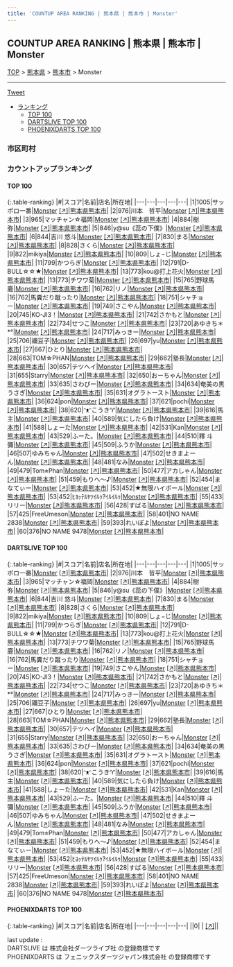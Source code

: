 ```yaml
---
title: 'COUNTUP AREA RANKING | 熊本県 | 熊本市 | Monster'
---
```

## COUNTUP AREA RANKING | 熊本県 | 熊本市 | Monster

[TOP](/darts/rank/) > [熊本県](/darts/rank/熊本県/) > [熊本市](/darts/rank/熊本県/熊本市/) > Monster

___

<a href="https://twitter.com/share?ref_src=twsrc%5Etfw" data-text="COUNTUP AREA RANKING | 熊本県熊本市Monster" class="twitter-share-button" data-hashtags="DARTSLIVE,PHOENIXDARTS,darts,ダーツ" data-show-count="false">Tweet</a>

* [ランキング](#カウントアップランキング)
    * [TOP 100](#top-100)
    * [DARTSLIVE TOP 100](#dartslive-top-100)
    * [PHOENIXDARTS TOP 100](#phoenixdarts-top-100)

### 市区町村

<ul>

</ul>

### カウントアップランキング

#### TOP 100



{:.table-ranking}
|#|スコア|名前|店名|所在地|
|---|---|---|---|---|
|1|1005|<span class="rank-name-dl">サッポロ一番</span>|<a href="/darts/rank/shops/49db8597f72a2e67790ab824ce8730e5.html">Monster</a> <a href="https://search.dartslive.com/jp/shop/49db8597f72a2e67790ab824ce8730e5">[↗]</a>|<a href="/darts/rank/熊本県/熊本市">熊本県熊本市</a>|
|2|976|<span class="rank-name-dl">川本　哲平</span>|<a href="/darts/rank/shops/49db8597f72a2e67790ab824ce8730e5.html">Monster</a> <a href="https://search.dartslive.com/jp/shop/49db8597f72a2e67790ab824ce8730e5">[↗]</a>|<a href="/darts/rank/熊本県/熊本市">熊本県熊本市</a>|
|3|965|<span class="rank-name-dl">マッチャン☆福岡</span>|<a href="/darts/rank/shops/49db8597f72a2e67790ab824ce8730e5.html">Monster</a> <a href="https://search.dartslive.com/jp/shop/49db8597f72a2e67790ab824ce8730e5">[↗]</a>|<a href="/darts/rank/熊本県/熊本市">熊本県熊本市</a>|
|4|884|<span class="rank-name-dl">樹弥</span>|<a href="/darts/rank/shops/49db8597f72a2e67790ab824ce8730e5.html">Monster</a> <a href="https://search.dartslive.com/jp/shop/49db8597f72a2e67790ab824ce8730e5">[↗]</a>|<a href="/darts/rank/熊本県/熊本市">熊本県熊本市</a>|
|5|846|<span class="rank-name-dl">y@su《蕊の下僕》</span>|<a href="/darts/rank/shops/49db8597f72a2e67790ab824ce8730e5.html">Monster</a> <a href="https://search.dartslive.com/jp/shop/49db8597f72a2e67790ab824ce8730e5">[↗]</a>|<a href="/darts/rank/熊本県/熊本市">熊本県熊本市</a>|
|6|844|<span class="rank-name-dl">吉川 悠斗</span>|<a href="/darts/rank/shops/49db8597f72a2e67790ab824ce8730e5.html">Monster</a> <a href="https://search.dartslive.com/jp/shop/49db8597f72a2e67790ab824ce8730e5">[↗]</a>|<a href="/darts/rank/熊本県/熊本市">熊本県熊本市</a>|
|7|830|<span class="rank-name-dl">まる</span>|<a href="/darts/rank/shops/49db8597f72a2e67790ab824ce8730e5.html">Monster</a> <a href="https://search.dartslive.com/jp/shop/49db8597f72a2e67790ab824ce8730e5">[↗]</a>|<a href="/darts/rank/熊本県/熊本市">熊本県熊本市</a>|
|8|828|<span class="rank-name-dl">さくら</span>|<a href="/darts/rank/shops/49db8597f72a2e67790ab824ce8730e5.html">Monster</a> <a href="https://search.dartslive.com/jp/shop/49db8597f72a2e67790ab824ce8730e5">[↗]</a>|<a href="/darts/rank/熊本県/熊本市">熊本県熊本市</a>|
|9|822|<span class="rank-name-dl">mikiya</span>|<a href="/darts/rank/shops/49db8597f72a2e67790ab824ce8730e5.html">Monster</a> <a href="https://search.dartslive.com/jp/shop/49db8597f72a2e67790ab824ce8730e5">[↗]</a>|<a href="/darts/rank/熊本県/熊本市">熊本県熊本市</a>|
|10|809|<span class="rank-name-dl">しょ−じ</span>|<a href="/darts/rank/shops/49db8597f72a2e67790ab824ce8730e5.html">Monster</a> <a href="https://search.dartslive.com/jp/shop/49db8597f72a2e67790ab824ce8730e5">[↗]</a>|<a href="/darts/rank/熊本県/熊本市">熊本県熊本市</a>|
|11|799|<span class="rank-name-dl">かつらぎ</span>|<a href="/darts/rank/shops/49db8597f72a2e67790ab824ce8730e5.html">Monster</a> <a href="https://search.dartslive.com/jp/shop/49db8597f72a2e67790ab824ce8730e5">[↗]</a>|<a href="/darts/rank/熊本県/熊本市">熊本県熊本市</a>|
|12|791|<span class="rank-name-dl">D-BULL☆☆★</span>|<a href="/darts/rank/shops/49db8597f72a2e67790ab824ce8730e5.html">Monster</a> <a href="https://search.dartslive.com/jp/shop/49db8597f72a2e67790ab824ce8730e5">[↗]</a>|<a href="/darts/rank/熊本県/熊本市">熊本県熊本市</a>|
|13|773|<span class="rank-name-dl">kou@打上花火</span>|<a href="/darts/rank/shops/49db8597f72a2e67790ab824ce8730e5.html">Monster</a> <a href="https://search.dartslive.com/jp/shop/49db8597f72a2e67790ab824ce8730e5">[↗]</a>|<a href="/darts/rank/熊本県/熊本市">熊本県熊本市</a>|
|13|773|<span class="rank-name-dl">チワワ菊</span>|<a href="/darts/rank/shops/49db8597f72a2e67790ab824ce8730e5.html">Monster</a> <a href="https://search.dartslive.com/jp/shop/49db8597f72a2e67790ab824ce8730e5">[↗]</a>|<a href="/darts/rank/熊本県/熊本市">熊本県熊本市</a>|
|15|765|<span class="rank-name-dl">野球馬鹿</span>|<a href="/darts/rank/shops/49db8597f72a2e67790ab824ce8730e5.html">Monster</a> <a href="https://search.dartslive.com/jp/shop/49db8597f72a2e67790ab824ce8730e5">[↗]</a>|<a href="/darts/rank/熊本県/熊本市">熊本県熊本市</a>|
|16|762|<span class="rank-name-dl">リノ</span>|<a href="/darts/rank/shops/49db8597f72a2e67790ab824ce8730e5.html">Monster</a> <a href="https://search.dartslive.com/jp/shop/49db8597f72a2e67790ab824ce8730e5">[↗]</a>|<a href="/darts/rank/熊本県/熊本市">熊本県熊本市</a>|
|16|762|<span class="rank-name-dl">馬糞だり蹴ったり</span>|<a href="/darts/rank/shops/49db8597f72a2e67790ab824ce8730e5.html">Monster</a> <a href="https://search.dartslive.com/jp/shop/49db8597f72a2e67790ab824ce8730e5">[↗]</a>|<a href="/darts/rank/熊本県/熊本市">熊本県熊本市</a>|
|18|751|<span class="rank-name-dl">シャチョー</span>|<a href="/darts/rank/shops/49db8597f72a2e67790ab824ce8730e5.html">Monster</a> <a href="https://search.dartslive.com/jp/shop/49db8597f72a2e67790ab824ce8730e5">[↗]</a>|<a href="/darts/rank/熊本県/熊本市">熊本県熊本市</a>|
|19|749|<span class="rank-name-dl">さこやん</span>|<a href="/darts/rank/shops/49db8597f72a2e67790ab824ce8730e5.html">Monster</a> <a href="https://search.dartslive.com/jp/shop/49db8597f72a2e67790ab824ce8730e5">[↗]</a>|<a href="/darts/rank/熊本県/熊本市">熊本県熊本市</a>|
|20|745|<span class="rank-name-dl">KO-JI3！</span>|<a href="/darts/rank/shops/49db8597f72a2e67790ab824ce8730e5.html">Monster</a> <a href="https://search.dartslive.com/jp/shop/49db8597f72a2e67790ab824ce8730e5">[↗]</a>|<a href="/darts/rank/熊本県/熊本市">熊本県熊本市</a>|
|21|742|<span class="rank-name-dl">さかもと</span>|<a href="/darts/rank/shops/49db8597f72a2e67790ab824ce8730e5.html">Monster</a> <a href="https://search.dartslive.com/jp/shop/49db8597f72a2e67790ab824ce8730e5">[↗]</a>|<a href="/darts/rank/熊本県/熊本市">熊本県熊本市</a>|
|22|734|<span class="rank-name-dl">せつこ</span>|<a href="/darts/rank/shops/49db8597f72a2e67790ab824ce8730e5.html">Monster</a> <a href="https://search.dartslive.com/jp/shop/49db8597f72a2e67790ab824ce8730e5">[↗]</a>|<a href="/darts/rank/熊本県/熊本市">熊本県熊本市</a>|
|23|720|<span class="rank-name-dl">あゆきち＊*°</span>|<a href="/darts/rank/shops/49db8597f72a2e67790ab824ce8730e5.html">Monster</a> <a href="https://search.dartslive.com/jp/shop/49db8597f72a2e67790ab824ce8730e5">[↗]</a>|<a href="/darts/rank/熊本県/熊本市">熊本県熊本市</a>|
|24|717|<span class="rank-name-dl">みっきー</span>|<a href="/darts/rank/shops/49db8597f72a2e67790ab824ce8730e5.html">Monster</a> <a href="https://search.dartslive.com/jp/shop/49db8597f72a2e67790ab824ce8730e5">[↗]</a>|<a href="/darts/rank/熊本県/熊本市">熊本県熊本市</a>|
|25|706|<span class="rank-name-dl">禰豆子</span>|<a href="/darts/rank/shops/49db8597f72a2e67790ab824ce8730e5.html">Monster</a> <a href="https://search.dartslive.com/jp/shop/49db8597f72a2e67790ab824ce8730e5">[↗]</a>|<a href="/darts/rank/熊本県/熊本市">熊本県熊本市</a>|
|26|697|<span class="rank-name-dl">yu</span>|<a href="/darts/rank/shops/49db8597f72a2e67790ab824ce8730e5.html">Monster</a> <a href="https://search.dartslive.com/jp/shop/49db8597f72a2e67790ab824ce8730e5">[↗]</a>|<a href="/darts/rank/熊本県/熊本市">熊本県熊本市</a>|
|27|667|<span class="rank-name-dl">ひとり</span>|<a href="/darts/rank/shops/49db8597f72a2e67790ab824ce8730e5.html">Monster</a> <a href="https://search.dartslive.com/jp/shop/49db8597f72a2e67790ab824ce8730e5">[↗]</a>|<a href="/darts/rank/熊本県/熊本市">熊本県熊本市</a>|
|28|663|<span class="rank-name-dl">TOM☆PHAN</span>|<a href="/darts/rank/shops/49db8597f72a2e67790ab824ce8730e5.html">Monster</a> <a href="https://search.dartslive.com/jp/shop/49db8597f72a2e67790ab824ce8730e5">[↗]</a>|<a href="/darts/rank/熊本県/熊本市">熊本県熊本市</a>|
|29|662|<span class="rank-name-dl">塾長</span>|<a href="/darts/rank/shops/49db8597f72a2e67790ab824ce8730e5.html">Monster</a> <a href="https://search.dartslive.com/jp/shop/49db8597f72a2e67790ab824ce8730e5">[↗]</a>|<a href="/darts/rank/熊本県/熊本市">熊本県熊本市</a>|
|30|657|<span class="rank-name-dl">テツヘイ</span>|<a href="/darts/rank/shops/49db8597f72a2e67790ab824ce8730e5.html">Monster</a> <a href="https://search.dartslive.com/jp/shop/49db8597f72a2e67790ab824ce8730e5">[↗]</a>|<a href="/darts/rank/熊本県/熊本市">熊本県熊本市</a>|
|31|655|<span class="rank-name-dl">Starry</span>|<a href="/darts/rank/shops/49db8597f72a2e67790ab824ce8730e5.html">Monster</a> <a href="https://search.dartslive.com/jp/shop/49db8597f72a2e67790ab824ce8730e5">[↗]</a>|<a href="/darts/rank/熊本県/熊本市">熊本県熊本市</a>|
|32|650|<span class="rank-name-dl">おーちゃん</span>|<a href="/darts/rank/shops/49db8597f72a2e67790ab824ce8730e5.html">Monster</a> <a href="https://search.dartslive.com/jp/shop/49db8597f72a2e67790ab824ce8730e5">[↗]</a>|<a href="/darts/rank/熊本県/熊本市">熊本県熊本市</a>|
|33|635|<span class="rank-name-dl">さわぴー</span>|<a href="/darts/rank/shops/49db8597f72a2e67790ab824ce8730e5.html">Monster</a> <a href="https://search.dartslive.com/jp/shop/49db8597f72a2e67790ab824ce8730e5">[↗]</a>|<a href="/darts/rank/熊本県/熊本市">熊本県熊本市</a>|
|34|634|<span class="rank-name-dl">奄美の黒うさぎ</span>|<a href="/darts/rank/shops/49db8597f72a2e67790ab824ce8730e5.html">Monster</a> <a href="https://search.dartslive.com/jp/shop/49db8597f72a2e67790ab824ce8730e5">[↗]</a>|<a href="/darts/rank/熊本県/熊本市">熊本県熊本市</a>|
|35|631|<span class="rank-name-dl">オグラトースト</span>|<a href="/darts/rank/shops/49db8597f72a2e67790ab824ce8730e5.html">Monster</a> <a href="https://search.dartslive.com/jp/shop/49db8597f72a2e67790ab824ce8730e5">[↗]</a>|<a href="/darts/rank/熊本県/熊本市">熊本県熊本市</a>|
|36|624|<span class="rank-name-dl">pon</span>|<a href="/darts/rank/shops/49db8597f72a2e67790ab824ce8730e5.html">Monster</a> <a href="https://search.dartslive.com/jp/shop/49db8597f72a2e67790ab824ce8730e5">[↗]</a>|<a href="/darts/rank/熊本県/熊本市">熊本県熊本市</a>|
|37|621|<span class="rank-name-dl">pochi</span>|<a href="/darts/rank/shops/49db8597f72a2e67790ab824ce8730e5.html">Monster</a> <a href="https://search.dartslive.com/jp/shop/49db8597f72a2e67790ab824ce8730e5">[↗]</a>|<a href="/darts/rank/熊本県/熊本市">熊本県熊本市</a>|
|38|620|<span class="rank-name-dl">ᵔᴥᵔこうき♈︎</span>|<a href="/darts/rank/shops/49db8597f72a2e67790ab824ce8730e5.html">Monster</a> <a href="https://search.dartslive.com/jp/shop/49db8597f72a2e67790ab824ce8730e5">[↗]</a>|<a href="/darts/rank/熊本県/熊本市">熊本県熊本市</a>|
|39|616|<span class="rank-name-dl">馬主</span>|<a href="/darts/rank/shops/49db8597f72a2e67790ab824ce8730e5.html">Monster</a> <a href="https://search.dartslive.com/jp/shop/49db8597f72a2e67790ab824ce8730e5">[↗]</a>|<a href="/darts/rank/熊本県/熊本市">熊本県熊本市</a>|
|40|589|<span class="rank-name-dl">気にしたら負け</span>|<a href="/darts/rank/shops/49db8597f72a2e67790ab824ce8730e5.html">Monster</a> <a href="https://search.dartslive.com/jp/shop/49db8597f72a2e67790ab824ce8730e5">[↗]</a>|<a href="/darts/rank/熊本県/熊本市">熊本県熊本市</a>|
|41|588|<span class="rank-name-dl">しょーた</span>|<a href="/darts/rank/shops/49db8597f72a2e67790ab824ce8730e5.html">Monster</a> <a href="https://search.dartslive.com/jp/shop/49db8597f72a2e67790ab824ce8730e5">[↗]</a>|<a href="/darts/rank/熊本県/熊本市">熊本県熊本市</a>|
|42|531|<span class="rank-name-dl">Kan</span>|<a href="/darts/rank/shops/49db8597f72a2e67790ab824ce8730e5.html">Monster</a> <a href="https://search.dartslive.com/jp/shop/49db8597f72a2e67790ab824ce8730e5">[↗]</a>|<a href="/darts/rank/熊本県/熊本市">熊本県熊本市</a>|
|43|529|<span class="rank-name-dl">ふーた。</span>|<a href="/darts/rank/shops/49db8597f72a2e67790ab824ce8730e5.html">Monster</a> <a href="https://search.dartslive.com/jp/shop/49db8597f72a2e67790ab824ce8730e5">[↗]</a>|<a href="/darts/rank/熊本県/熊本市">熊本県熊本市</a>|
|44|510|<span class="rank-name-dl">釋 斗彌</span>|<a href="/darts/rank/shops/49db8597f72a2e67790ab824ce8730e5.html">Monster</a> <a href="https://search.dartslive.com/jp/shop/49db8597f72a2e67790ab824ce8730e5">[↗]</a>|<a href="/darts/rank/熊本県/熊本市">熊本県熊本市</a>|
|45|509|<span class="rank-name-dl">ふうか</span>|<a href="/darts/rank/shops/49db8597f72a2e67790ab824ce8730e5.html">Monster</a> <a href="https://search.dartslive.com/jp/shop/49db8597f72a2e67790ab824ce8730e5">[↗]</a>|<a href="/darts/rank/熊本県/熊本市">熊本県熊本市</a>|
|46|507|<span class="rank-name-dl">ゆみちゃん</span>|<a href="/darts/rank/shops/49db8597f72a2e67790ab824ce8730e5.html">Monster</a> <a href="https://search.dartslive.com/jp/shop/49db8597f72a2e67790ab824ce8730e5">[↗]</a>|<a href="/darts/rank/熊本県/熊本市">熊本県熊本市</a>|
|47|502|<span class="rank-name-dl">せきまよーん</span>|<a href="/darts/rank/shops/49db8597f72a2e67790ab824ce8730e5.html">Monster</a> <a href="https://search.dartslive.com/jp/shop/49db8597f72a2e67790ab824ce8730e5">[↗]</a>|<a href="/darts/rank/熊本県/熊本市">熊本県熊本市</a>|
|48|481|<span class="rank-name-dl">なみ</span>|<a href="/darts/rank/shops/49db8597f72a2e67790ab824ce8730e5.html">Monster</a> <a href="https://search.dartslive.com/jp/shop/49db8597f72a2e67790ab824ce8730e5">[↗]</a>|<a href="/darts/rank/熊本県/熊本市">熊本県熊本市</a>|
|49|479|<span class="rank-name-dl">Tom⭐︎Phan</span>|<a href="/darts/rank/shops/49db8597f72a2e67790ab824ce8730e5.html">Monster</a> <a href="https://search.dartslive.com/jp/shop/49db8597f72a2e67790ab824ce8730e5">[↗]</a>|<a href="/darts/rank/熊本県/熊本市">熊本県熊本市</a>|
|50|477|<span class="rank-name-dl">アカしゃん</span>|<a href="/darts/rank/shops/49db8597f72a2e67790ab824ce8730e5.html">Monster</a> <a href="https://search.dartslive.com/jp/shop/49db8597f72a2e67790ab824ce8730e5">[↗]</a>|<a href="/darts/rank/熊本県/熊本市">熊本県熊本市</a>|
|51|459|<span class="rank-name-dl">もりへ〜♪</span>|<a href="/darts/rank/shops/49db8597f72a2e67790ab824ce8730e5.html">Monster</a> <a href="https://search.dartslive.com/jp/shop/49db8597f72a2e67790ab824ce8730e5">[↗]</a>|<a href="/darts/rank/熊本県/熊本市">熊本県熊本市</a>|
|52|454|<span class="rank-name-dl">まなてぃー</span>|<a href="/darts/rank/shops/49db8597f72a2e67790ab824ce8730e5.html">Monster</a> <a href="https://search.dartslive.com/jp/shop/49db8597f72a2e67790ab824ce8730e5">[↗]</a>|<a href="/darts/rank/熊本県/熊本市">熊本県熊本市</a>|
|53|452|<span class="rank-name-dl">★無限ハイボール</span>|<a href="/darts/rank/shops/49db8597f72a2e67790ab824ce8730e5.html">Monster</a> <a href="https://search.dartslive.com/jp/shop/49db8597f72a2e67790ab824ce8730e5">[↗]</a>|<a href="/darts/rank/熊本県/熊本市">熊本県熊本市</a>|
|53|452|<span class="rank-name-dl">ﾋﾖｯﾃﾙﾔﾂｲﾙｩ?ｲﾙｲﾙｩ</span>|<a href="/darts/rank/shops/49db8597f72a2e67790ab824ce8730e5.html">Monster</a> <a href="https://search.dartslive.com/jp/shop/49db8597f72a2e67790ab824ce8730e5">[↗]</a>|<a href="/darts/rank/熊本県/熊本市">熊本県熊本市</a>|
|55|433|<span class="rank-name-dl">リリー</span>|<a href="/darts/rank/shops/49db8597f72a2e67790ab824ce8730e5.html">Monster</a> <a href="https://search.dartslive.com/jp/shop/49db8597f72a2e67790ab824ce8730e5">[↗]</a>|<a href="/darts/rank/熊本県/熊本市">熊本県熊本市</a>|
|56|428|<span class="rank-name-dl">すばる</span>|<a href="/darts/rank/shops/49db8597f72a2e67790ab824ce8730e5.html">Monster</a> <a href="https://search.dartslive.com/jp/shop/49db8597f72a2e67790ab824ce8730e5">[↗]</a>|<a href="/darts/rank/熊本県/熊本市">熊本県熊本市</a>|
|57|425|<span class="rank-name-dl">FreeUmeson</span>|<a href="/darts/rank/shops/49db8597f72a2e67790ab824ce8730e5.html">Monster</a> <a href="https://search.dartslive.com/jp/shop/49db8597f72a2e67790ab824ce8730e5">[↗]</a>|<a href="/darts/rank/熊本県/熊本市">熊本県熊本市</a>|
|58|401|<span class="rank-name-dl">NO NAME 2838</span>|<a href="/darts/rank/shops/49db8597f72a2e67790ab824ce8730e5.html">Monster</a> <a href="https://search.dartslive.com/jp/shop/49db8597f72a2e67790ab824ce8730e5">[↗]</a>|<a href="/darts/rank/熊本県/熊本市">熊本県熊本市</a>|
|59|393|<span class="rank-name-dl">れいぽよ</span>|<a href="/darts/rank/shops/49db8597f72a2e67790ab824ce8730e5.html">Monster</a> <a href="https://search.dartslive.com/jp/shop/49db8597f72a2e67790ab824ce8730e5">[↗]</a>|<a href="/darts/rank/熊本県/熊本市">熊本県熊本市</a>|
|60|376|<span class="rank-name-dl">NO NAME 9478</span>|<a href="/darts/rank/shops/49db8597f72a2e67790ab824ce8730e5.html">Monster</a> <a href="https://search.dartslive.com/jp/shop/49db8597f72a2e67790ab824ce8730e5">[↗]</a>|<a href="/darts/rank/熊本県/熊本市">熊本県熊本市</a>|


#### DARTSLIVE TOP 100



{:.table-ranking}
|#|スコア|名前|店名|所在地|
|---|---|---|---|---|
|1|1005|<span class="rank-name-dl">サッポロ一番</span>|<a href="/darts/rank/shops/49db8597f72a2e67790ab824ce8730e5.html">Monster</a> <a href="https://search.dartslive.com/jp/shop/49db8597f72a2e67790ab824ce8730e5">[↗]</a>|<a href="/darts/rank/熊本県/熊本市">熊本県熊本市</a>|
|2|976|<span class="rank-name-dl">川本　哲平</span>|<a href="/darts/rank/shops/49db8597f72a2e67790ab824ce8730e5.html">Monster</a> <a href="https://search.dartslive.com/jp/shop/49db8597f72a2e67790ab824ce8730e5">[↗]</a>|<a href="/darts/rank/熊本県/熊本市">熊本県熊本市</a>|
|3|965|<span class="rank-name-dl">マッチャン☆福岡</span>|<a href="/darts/rank/shops/49db8597f72a2e67790ab824ce8730e5.html">Monster</a> <a href="https://search.dartslive.com/jp/shop/49db8597f72a2e67790ab824ce8730e5">[↗]</a>|<a href="/darts/rank/熊本県/熊本市">熊本県熊本市</a>|
|4|884|<span class="rank-name-dl">樹弥</span>|<a href="/darts/rank/shops/49db8597f72a2e67790ab824ce8730e5.html">Monster</a> <a href="https://search.dartslive.com/jp/shop/49db8597f72a2e67790ab824ce8730e5">[↗]</a>|<a href="/darts/rank/熊本県/熊本市">熊本県熊本市</a>|
|5|846|<span class="rank-name-dl">y@su《蕊の下僕》</span>|<a href="/darts/rank/shops/49db8597f72a2e67790ab824ce8730e5.html">Monster</a> <a href="https://search.dartslive.com/jp/shop/49db8597f72a2e67790ab824ce8730e5">[↗]</a>|<a href="/darts/rank/熊本県/熊本市">熊本県熊本市</a>|
|6|844|<span class="rank-name-dl">吉川 悠斗</span>|<a href="/darts/rank/shops/49db8597f72a2e67790ab824ce8730e5.html">Monster</a> <a href="https://search.dartslive.com/jp/shop/49db8597f72a2e67790ab824ce8730e5">[↗]</a>|<a href="/darts/rank/熊本県/熊本市">熊本県熊本市</a>|
|7|830|<span class="rank-name-dl">まる</span>|<a href="/darts/rank/shops/49db8597f72a2e67790ab824ce8730e5.html">Monster</a> <a href="https://search.dartslive.com/jp/shop/49db8597f72a2e67790ab824ce8730e5">[↗]</a>|<a href="/darts/rank/熊本県/熊本市">熊本県熊本市</a>|
|8|828|<span class="rank-name-dl">さくら</span>|<a href="/darts/rank/shops/49db8597f72a2e67790ab824ce8730e5.html">Monster</a> <a href="https://search.dartslive.com/jp/shop/49db8597f72a2e67790ab824ce8730e5">[↗]</a>|<a href="/darts/rank/熊本県/熊本市">熊本県熊本市</a>|
|9|822|<span class="rank-name-dl">mikiya</span>|<a href="/darts/rank/shops/49db8597f72a2e67790ab824ce8730e5.html">Monster</a> <a href="https://search.dartslive.com/jp/shop/49db8597f72a2e67790ab824ce8730e5">[↗]</a>|<a href="/darts/rank/熊本県/熊本市">熊本県熊本市</a>|
|10|809|<span class="rank-name-dl">しょ−じ</span>|<a href="/darts/rank/shops/49db8597f72a2e67790ab824ce8730e5.html">Monster</a> <a href="https://search.dartslive.com/jp/shop/49db8597f72a2e67790ab824ce8730e5">[↗]</a>|<a href="/darts/rank/熊本県/熊本市">熊本県熊本市</a>|
|11|799|<span class="rank-name-dl">かつらぎ</span>|<a href="/darts/rank/shops/49db8597f72a2e67790ab824ce8730e5.html">Monster</a> <a href="https://search.dartslive.com/jp/shop/49db8597f72a2e67790ab824ce8730e5">[↗]</a>|<a href="/darts/rank/熊本県/熊本市">熊本県熊本市</a>|
|12|791|<span class="rank-name-dl">D-BULL☆☆★</span>|<a href="/darts/rank/shops/49db8597f72a2e67790ab824ce8730e5.html">Monster</a> <a href="https://search.dartslive.com/jp/shop/49db8597f72a2e67790ab824ce8730e5">[↗]</a>|<a href="/darts/rank/熊本県/熊本市">熊本県熊本市</a>|
|13|773|<span class="rank-name-dl">kou@打上花火</span>|<a href="/darts/rank/shops/49db8597f72a2e67790ab824ce8730e5.html">Monster</a> <a href="https://search.dartslive.com/jp/shop/49db8597f72a2e67790ab824ce8730e5">[↗]</a>|<a href="/darts/rank/熊本県/熊本市">熊本県熊本市</a>|
|13|773|<span class="rank-name-dl">チワワ菊</span>|<a href="/darts/rank/shops/49db8597f72a2e67790ab824ce8730e5.html">Monster</a> <a href="https://search.dartslive.com/jp/shop/49db8597f72a2e67790ab824ce8730e5">[↗]</a>|<a href="/darts/rank/熊本県/熊本市">熊本県熊本市</a>|
|15|765|<span class="rank-name-dl">野球馬鹿</span>|<a href="/darts/rank/shops/49db8597f72a2e67790ab824ce8730e5.html">Monster</a> <a href="https://search.dartslive.com/jp/shop/49db8597f72a2e67790ab824ce8730e5">[↗]</a>|<a href="/darts/rank/熊本県/熊本市">熊本県熊本市</a>|
|16|762|<span class="rank-name-dl">リノ</span>|<a href="/darts/rank/shops/49db8597f72a2e67790ab824ce8730e5.html">Monster</a> <a href="https://search.dartslive.com/jp/shop/49db8597f72a2e67790ab824ce8730e5">[↗]</a>|<a href="/darts/rank/熊本県/熊本市">熊本県熊本市</a>|
|16|762|<span class="rank-name-dl">馬糞だり蹴ったり</span>|<a href="/darts/rank/shops/49db8597f72a2e67790ab824ce8730e5.html">Monster</a> <a href="https://search.dartslive.com/jp/shop/49db8597f72a2e67790ab824ce8730e5">[↗]</a>|<a href="/darts/rank/熊本県/熊本市">熊本県熊本市</a>|
|18|751|<span class="rank-name-dl">シャチョー</span>|<a href="/darts/rank/shops/49db8597f72a2e67790ab824ce8730e5.html">Monster</a> <a href="https://search.dartslive.com/jp/shop/49db8597f72a2e67790ab824ce8730e5">[↗]</a>|<a href="/darts/rank/熊本県/熊本市">熊本県熊本市</a>|
|19|749|<span class="rank-name-dl">さこやん</span>|<a href="/darts/rank/shops/49db8597f72a2e67790ab824ce8730e5.html">Monster</a> <a href="https://search.dartslive.com/jp/shop/49db8597f72a2e67790ab824ce8730e5">[↗]</a>|<a href="/darts/rank/熊本県/熊本市">熊本県熊本市</a>|
|20|745|<span class="rank-name-dl">KO-JI3！</span>|<a href="/darts/rank/shops/49db8597f72a2e67790ab824ce8730e5.html">Monster</a> <a href="https://search.dartslive.com/jp/shop/49db8597f72a2e67790ab824ce8730e5">[↗]</a>|<a href="/darts/rank/熊本県/熊本市">熊本県熊本市</a>|
|21|742|<span class="rank-name-dl">さかもと</span>|<a href="/darts/rank/shops/49db8597f72a2e67790ab824ce8730e5.html">Monster</a> <a href="https://search.dartslive.com/jp/shop/49db8597f72a2e67790ab824ce8730e5">[↗]</a>|<a href="/darts/rank/熊本県/熊本市">熊本県熊本市</a>|
|22|734|<span class="rank-name-dl">せつこ</span>|<a href="/darts/rank/shops/49db8597f72a2e67790ab824ce8730e5.html">Monster</a> <a href="https://search.dartslive.com/jp/shop/49db8597f72a2e67790ab824ce8730e5">[↗]</a>|<a href="/darts/rank/熊本県/熊本市">熊本県熊本市</a>|
|23|720|<span class="rank-name-dl">あゆきち＊*°</span>|<a href="/darts/rank/shops/49db8597f72a2e67790ab824ce8730e5.html">Monster</a> <a href="https://search.dartslive.com/jp/shop/49db8597f72a2e67790ab824ce8730e5">[↗]</a>|<a href="/darts/rank/熊本県/熊本市">熊本県熊本市</a>|
|24|717|<span class="rank-name-dl">みっきー</span>|<a href="/darts/rank/shops/49db8597f72a2e67790ab824ce8730e5.html">Monster</a> <a href="https://search.dartslive.com/jp/shop/49db8597f72a2e67790ab824ce8730e5">[↗]</a>|<a href="/darts/rank/熊本県/熊本市">熊本県熊本市</a>|
|25|706|<span class="rank-name-dl">禰豆子</span>|<a href="/darts/rank/shops/49db8597f72a2e67790ab824ce8730e5.html">Monster</a> <a href="https://search.dartslive.com/jp/shop/49db8597f72a2e67790ab824ce8730e5">[↗]</a>|<a href="/darts/rank/熊本県/熊本市">熊本県熊本市</a>|
|26|697|<span class="rank-name-dl">yu</span>|<a href="/darts/rank/shops/49db8597f72a2e67790ab824ce8730e5.html">Monster</a> <a href="https://search.dartslive.com/jp/shop/49db8597f72a2e67790ab824ce8730e5">[↗]</a>|<a href="/darts/rank/熊本県/熊本市">熊本県熊本市</a>|
|27|667|<span class="rank-name-dl">ひとり</span>|<a href="/darts/rank/shops/49db8597f72a2e67790ab824ce8730e5.html">Monster</a> <a href="https://search.dartslive.com/jp/shop/49db8597f72a2e67790ab824ce8730e5">[↗]</a>|<a href="/darts/rank/熊本県/熊本市">熊本県熊本市</a>|
|28|663|<span class="rank-name-dl">TOM☆PHAN</span>|<a href="/darts/rank/shops/49db8597f72a2e67790ab824ce8730e5.html">Monster</a> <a href="https://search.dartslive.com/jp/shop/49db8597f72a2e67790ab824ce8730e5">[↗]</a>|<a href="/darts/rank/熊本県/熊本市">熊本県熊本市</a>|
|29|662|<span class="rank-name-dl">塾長</span>|<a href="/darts/rank/shops/49db8597f72a2e67790ab824ce8730e5.html">Monster</a> <a href="https://search.dartslive.com/jp/shop/49db8597f72a2e67790ab824ce8730e5">[↗]</a>|<a href="/darts/rank/熊本県/熊本市">熊本県熊本市</a>|
|30|657|<span class="rank-name-dl">テツヘイ</span>|<a href="/darts/rank/shops/49db8597f72a2e67790ab824ce8730e5.html">Monster</a> <a href="https://search.dartslive.com/jp/shop/49db8597f72a2e67790ab824ce8730e5">[↗]</a>|<a href="/darts/rank/熊本県/熊本市">熊本県熊本市</a>|
|31|655|<span class="rank-name-dl">Starry</span>|<a href="/darts/rank/shops/49db8597f72a2e67790ab824ce8730e5.html">Monster</a> <a href="https://search.dartslive.com/jp/shop/49db8597f72a2e67790ab824ce8730e5">[↗]</a>|<a href="/darts/rank/熊本県/熊本市">熊本県熊本市</a>|
|32|650|<span class="rank-name-dl">おーちゃん</span>|<a href="/darts/rank/shops/49db8597f72a2e67790ab824ce8730e5.html">Monster</a> <a href="https://search.dartslive.com/jp/shop/49db8597f72a2e67790ab824ce8730e5">[↗]</a>|<a href="/darts/rank/熊本県/熊本市">熊本県熊本市</a>|
|33|635|<span class="rank-name-dl">さわぴー</span>|<a href="/darts/rank/shops/49db8597f72a2e67790ab824ce8730e5.html">Monster</a> <a href="https://search.dartslive.com/jp/shop/49db8597f72a2e67790ab824ce8730e5">[↗]</a>|<a href="/darts/rank/熊本県/熊本市">熊本県熊本市</a>|
|34|634|<span class="rank-name-dl">奄美の黒うさぎ</span>|<a href="/darts/rank/shops/49db8597f72a2e67790ab824ce8730e5.html">Monster</a> <a href="https://search.dartslive.com/jp/shop/49db8597f72a2e67790ab824ce8730e5">[↗]</a>|<a href="/darts/rank/熊本県/熊本市">熊本県熊本市</a>|
|35|631|<span class="rank-name-dl">オグラトースト</span>|<a href="/darts/rank/shops/49db8597f72a2e67790ab824ce8730e5.html">Monster</a> <a href="https://search.dartslive.com/jp/shop/49db8597f72a2e67790ab824ce8730e5">[↗]</a>|<a href="/darts/rank/熊本県/熊本市">熊本県熊本市</a>|
|36|624|<span class="rank-name-dl">pon</span>|<a href="/darts/rank/shops/49db8597f72a2e67790ab824ce8730e5.html">Monster</a> <a href="https://search.dartslive.com/jp/shop/49db8597f72a2e67790ab824ce8730e5">[↗]</a>|<a href="/darts/rank/熊本県/熊本市">熊本県熊本市</a>|
|37|621|<span class="rank-name-dl">pochi</span>|<a href="/darts/rank/shops/49db8597f72a2e67790ab824ce8730e5.html">Monster</a> <a href="https://search.dartslive.com/jp/shop/49db8597f72a2e67790ab824ce8730e5">[↗]</a>|<a href="/darts/rank/熊本県/熊本市">熊本県熊本市</a>|
|38|620|<span class="rank-name-dl">ᵔᴥᵔこうき♈︎</span>|<a href="/darts/rank/shops/49db8597f72a2e67790ab824ce8730e5.html">Monster</a> <a href="https://search.dartslive.com/jp/shop/49db8597f72a2e67790ab824ce8730e5">[↗]</a>|<a href="/darts/rank/熊本県/熊本市">熊本県熊本市</a>|
|39|616|<span class="rank-name-dl">馬主</span>|<a href="/darts/rank/shops/49db8597f72a2e67790ab824ce8730e5.html">Monster</a> <a href="https://search.dartslive.com/jp/shop/49db8597f72a2e67790ab824ce8730e5">[↗]</a>|<a href="/darts/rank/熊本県/熊本市">熊本県熊本市</a>|
|40|589|<span class="rank-name-dl">気にしたら負け</span>|<a href="/darts/rank/shops/49db8597f72a2e67790ab824ce8730e5.html">Monster</a> <a href="https://search.dartslive.com/jp/shop/49db8597f72a2e67790ab824ce8730e5">[↗]</a>|<a href="/darts/rank/熊本県/熊本市">熊本県熊本市</a>|
|41|588|<span class="rank-name-dl">しょーた</span>|<a href="/darts/rank/shops/49db8597f72a2e67790ab824ce8730e5.html">Monster</a> <a href="https://search.dartslive.com/jp/shop/49db8597f72a2e67790ab824ce8730e5">[↗]</a>|<a href="/darts/rank/熊本県/熊本市">熊本県熊本市</a>|
|42|531|<span class="rank-name-dl">Kan</span>|<a href="/darts/rank/shops/49db8597f72a2e67790ab824ce8730e5.html">Monster</a> <a href="https://search.dartslive.com/jp/shop/49db8597f72a2e67790ab824ce8730e5">[↗]</a>|<a href="/darts/rank/熊本県/熊本市">熊本県熊本市</a>|
|43|529|<span class="rank-name-dl">ふーた。</span>|<a href="/darts/rank/shops/49db8597f72a2e67790ab824ce8730e5.html">Monster</a> <a href="https://search.dartslive.com/jp/shop/49db8597f72a2e67790ab824ce8730e5">[↗]</a>|<a href="/darts/rank/熊本県/熊本市">熊本県熊本市</a>|
|44|510|<span class="rank-name-dl">釋 斗彌</span>|<a href="/darts/rank/shops/49db8597f72a2e67790ab824ce8730e5.html">Monster</a> <a href="https://search.dartslive.com/jp/shop/49db8597f72a2e67790ab824ce8730e5">[↗]</a>|<a href="/darts/rank/熊本県/熊本市">熊本県熊本市</a>|
|45|509|<span class="rank-name-dl">ふうか</span>|<a href="/darts/rank/shops/49db8597f72a2e67790ab824ce8730e5.html">Monster</a> <a href="https://search.dartslive.com/jp/shop/49db8597f72a2e67790ab824ce8730e5">[↗]</a>|<a href="/darts/rank/熊本県/熊本市">熊本県熊本市</a>|
|46|507|<span class="rank-name-dl">ゆみちゃん</span>|<a href="/darts/rank/shops/49db8597f72a2e67790ab824ce8730e5.html">Monster</a> <a href="https://search.dartslive.com/jp/shop/49db8597f72a2e67790ab824ce8730e5">[↗]</a>|<a href="/darts/rank/熊本県/熊本市">熊本県熊本市</a>|
|47|502|<span class="rank-name-dl">せきまよーん</span>|<a href="/darts/rank/shops/49db8597f72a2e67790ab824ce8730e5.html">Monster</a> <a href="https://search.dartslive.com/jp/shop/49db8597f72a2e67790ab824ce8730e5">[↗]</a>|<a href="/darts/rank/熊本県/熊本市">熊本県熊本市</a>|
|48|481|<span class="rank-name-dl">なみ</span>|<a href="/darts/rank/shops/49db8597f72a2e67790ab824ce8730e5.html">Monster</a> <a href="https://search.dartslive.com/jp/shop/49db8597f72a2e67790ab824ce8730e5">[↗]</a>|<a href="/darts/rank/熊本県/熊本市">熊本県熊本市</a>|
|49|479|<span class="rank-name-dl">Tom⭐︎Phan</span>|<a href="/darts/rank/shops/49db8597f72a2e67790ab824ce8730e5.html">Monster</a> <a href="https://search.dartslive.com/jp/shop/49db8597f72a2e67790ab824ce8730e5">[↗]</a>|<a href="/darts/rank/熊本県/熊本市">熊本県熊本市</a>|
|50|477|<span class="rank-name-dl">アカしゃん</span>|<a href="/darts/rank/shops/49db8597f72a2e67790ab824ce8730e5.html">Monster</a> <a href="https://search.dartslive.com/jp/shop/49db8597f72a2e67790ab824ce8730e5">[↗]</a>|<a href="/darts/rank/熊本県/熊本市">熊本県熊本市</a>|
|51|459|<span class="rank-name-dl">もりへ〜♪</span>|<a href="/darts/rank/shops/49db8597f72a2e67790ab824ce8730e5.html">Monster</a> <a href="https://search.dartslive.com/jp/shop/49db8597f72a2e67790ab824ce8730e5">[↗]</a>|<a href="/darts/rank/熊本県/熊本市">熊本県熊本市</a>|
|52|454|<span class="rank-name-dl">まなてぃー</span>|<a href="/darts/rank/shops/49db8597f72a2e67790ab824ce8730e5.html">Monster</a> <a href="https://search.dartslive.com/jp/shop/49db8597f72a2e67790ab824ce8730e5">[↗]</a>|<a href="/darts/rank/熊本県/熊本市">熊本県熊本市</a>|
|53|452|<span class="rank-name-dl">★無限ハイボール</span>|<a href="/darts/rank/shops/49db8597f72a2e67790ab824ce8730e5.html">Monster</a> <a href="https://search.dartslive.com/jp/shop/49db8597f72a2e67790ab824ce8730e5">[↗]</a>|<a href="/darts/rank/熊本県/熊本市">熊本県熊本市</a>|
|53|452|<span class="rank-name-dl">ﾋﾖｯﾃﾙﾔﾂｲﾙｩ?ｲﾙｲﾙｩ</span>|<a href="/darts/rank/shops/49db8597f72a2e67790ab824ce8730e5.html">Monster</a> <a href="https://search.dartslive.com/jp/shop/49db8597f72a2e67790ab824ce8730e5">[↗]</a>|<a href="/darts/rank/熊本県/熊本市">熊本県熊本市</a>|
|55|433|<span class="rank-name-dl">リリー</span>|<a href="/darts/rank/shops/49db8597f72a2e67790ab824ce8730e5.html">Monster</a> <a href="https://search.dartslive.com/jp/shop/49db8597f72a2e67790ab824ce8730e5">[↗]</a>|<a href="/darts/rank/熊本県/熊本市">熊本県熊本市</a>|
|56|428|<span class="rank-name-dl">すばる</span>|<a href="/darts/rank/shops/49db8597f72a2e67790ab824ce8730e5.html">Monster</a> <a href="https://search.dartslive.com/jp/shop/49db8597f72a2e67790ab824ce8730e5">[↗]</a>|<a href="/darts/rank/熊本県/熊本市">熊本県熊本市</a>|
|57|425|<span class="rank-name-dl">FreeUmeson</span>|<a href="/darts/rank/shops/49db8597f72a2e67790ab824ce8730e5.html">Monster</a> <a href="https://search.dartslive.com/jp/shop/49db8597f72a2e67790ab824ce8730e5">[↗]</a>|<a href="/darts/rank/熊本県/熊本市">熊本県熊本市</a>|
|58|401|<span class="rank-name-dl">NO NAME 2838</span>|<a href="/darts/rank/shops/49db8597f72a2e67790ab824ce8730e5.html">Monster</a> <a href="https://search.dartslive.com/jp/shop/49db8597f72a2e67790ab824ce8730e5">[↗]</a>|<a href="/darts/rank/熊本県/熊本市">熊本県熊本市</a>|
|59|393|<span class="rank-name-dl">れいぽよ</span>|<a href="/darts/rank/shops/49db8597f72a2e67790ab824ce8730e5.html">Monster</a> <a href="https://search.dartslive.com/jp/shop/49db8597f72a2e67790ab824ce8730e5">[↗]</a>|<a href="/darts/rank/熊本県/熊本市">熊本県熊本市</a>|
|60|376|<span class="rank-name-dl">NO NAME 9478</span>|<a href="/darts/rank/shops/49db8597f72a2e67790ab824ce8730e5.html">Monster</a> <a href="https://search.dartslive.com/jp/shop/49db8597f72a2e67790ab824ce8730e5">[↗]</a>|<a href="/darts/rank/熊本県/熊本市">熊本県熊本市</a>|


#### PHOENIXDARTS TOP 100



{:.table-ranking}
|#|スコア|名前|店名|所在地|
|---|---|---|---|---|
||0|<span class="rank-name-dl"> </span>|<a href="/darts/rank/shops/.html"></a> <a href="">[↗]</a>|<a href="/darts/rank//"></a>|


<div class="footer border-top border-gray-light mt-5 pt-3 text-right text-gray">
    last update : <span style="font-weight: italic" id="foot_last_modified"></span><br />
    DARTSLIVE は 株式会社ダーツライブ社 の登録商標です<br />
    PHOENIXDARTS は フェニックスダーツジャパン株式会社 の登録商標です<br />
</div>

<script src="https://cdnjs.cloudflare.com/ajax/libs/jquery.tablesorter/2.31.3/js/jquery.tablesorter.min.js" integrity="sha512-qzgd5cYSZcosqpzpn7zF2ZId8f/8CHmFKZ8j7mU4OUXTNRd5g+ZHBPsgKEwoqxCtdQvExE5LprwwPAgoicguNg==" crossorigin="anonymous" referrerpolicy="no-referrer"></script>
<link rel="stylesheet" href="https://cdnjs.cloudflare.com/ajax/libs/jquery.tablesorter/2.31.3/css/theme.default.min.css" integrity="sha512-wghhOJkjQX0Lh3NSWvNKeZ0ZpNn+SPVXX1Qyc9OCaogADktxrBiBdKGDoqVUOyhStvMBmJQ8ZdMHiR3wuEq8+w==" crossorigin="anonymous" referrerpolicy="no-referrer" />
<script>
$(function() {
    $(".table-ranking").tablesorter({sortList:[[0, 0]]});
    $("#foot_last_modified").text(formatDate(new Date(document.lastModified), 'yyyy-MM-dd HH:mm:ss'));
});
</script>

<script async src="https://platform.twitter.com/widgets.js" charset="utf-8"></script>